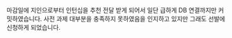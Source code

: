 마감일에 지인으로부터 인턴십을 추천 전달 받게 되어서 일단 급하게 DB 연결까지만 커밋하였습니다.
사전 과제 대부분을 충족하지 못하였음을 인지하고 있지만 그래도 선발에 신청하게 되었습니다.
